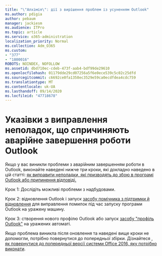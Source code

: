 ```yaml
---
title: "\"Алхімія\": дії з вирішення проблем із усуненням Outlook"
ms.author: pdigia
author: pebaum
manager: jackiesm
ms.audience: ITPro
ms.topic: article
ms.service: o365-administration
localization_priority: Normal
ms.collection: Adm_O365
ms.custom:
- "377"
- "1800016"
ROBOTS: NOINDEX, NOFOLLOW
ms.assetid: dbd710ec-cdeb-473f-aab4-bdf99de29610
ms.openlocfilehash: 01179dde29cd07256a5f6e0ece539c5c02c25dfd
ms.sourcegitcommit: c6692ce0fa1358ec3529e59ca0ecdfdea4cdc759
ms.translationtype: MT
ms.contentlocale: uk-UA
ms.lasthandoff: 09/14/2020
ms.locfileid: "47718678"
---
```

# <a name="outlook-crash-troubleshooting-steps"></a>Указівки з виправлення неполадок, що спричиняють аварійне завершення роботи Outlook

Якщо у вас виникли проблеми з аварійним завершенням роботи в Outlook, виконайте наведені нижче три кроки, які докладно наведено в цій статті: [як виправити неполадки, які призводять до збою в програмі Outlook або припинення відповіді.](https://docs.microsoft.com/exchange/troubleshoot/outlook-crashes/crash-issues)
  
Крок 1: Дослідіть можливі проблеми з надбудовами.
  
Крок 2: відновлення Outlook і запуск [засобу помічника з підтримки й відновлення](https://aka.ms/SaRA-OutlookWontStart) для виправлення помилок під час запуску програми Outlook на уражену машину.
  
Крок 3: створення нового профілю Outlook або запуск [засобу "профіль Outlook"](https://aka.ms/SaRA-OutlookSetupProfile) на уражених автоматі.
  
Якщо проблема виникла після оновлення та наведені вище кроки не допомогли, потрібно повернутися до попередньої збірки. Дізнайтеся [, як повернутися до попередньої версії системи Office 2016, яку потрібно виконати](https://support.microsoft.com/help/2770432).
  